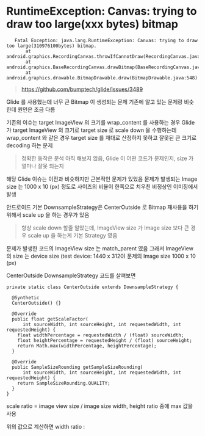 
# RuntimeException: Canvas: trying to draw too large(xxx bytes) bitmap

       Fatal Exception: java.lang.RuntimeException: Canvas: trying to draw too large(310976100bytes) bitmap.
           at android.graphics.RecordingCanvas.throwIfCannotDraw(RecordingCanvas.java:281)
           at android.graphics.BaseRecordingCanvas.drawBitmap(BaseRecordingCanvas.java:91)
           at android.graphics.drawable.BitmapDrawable.draw(BitmapDrawable.java:548)

> https://github.com/bumptech/glide/issues/3489

Glide 를 사용했는데 너무 큰 Bitmap 이 생성되는 문제
기존에 알고 있는 문제랑 비슷한데 원인은 조금 다름

기존의 이슈는 target ImageVIew 의 크기를 wrap_content 를 사용하는 경우 
Glide 가 target ImageView 의 크기로 target size 로 scale down 을 수행하는데 
wrap_content 와 같은 경우 target size 를 재대로 산정하지 못하고 잘못된 큰 크기로 decoding 하는 문제
> 정확한 동작은 분석 아직 해보지 않음, 
> Glide 이 어떤 코드가 문제인지, size 가 얼마나 잘못 되는지

해당 Glide 이슈는 이전과 비슷하지만 근본적인 문제가 있었음
문제가 발생되는 Image size 는 1000 x 10 (px) 정도로 사이즈의 비율이 한쪽으로 치우친 비정상인 이미징에서 발생

안드로이드 기본 DownsampleStrategy은  CenterOutside 로 Bitmap 재사용을 하기 위해서 scale up 을 하는 경우가 있음
> 항상 scale down 할줄 알았는데, ImageView size 가 Image size 보다 큰 경우 scale up 을 하는게 기본 Strategy 였음

문제가 발생한 코드의 ImageView size 는 match_parent 였음 
그래서 ImageView 의 size 는 device  size (test device: 1440 x 3120)
문제의 Image size 1000 x 10 (px)

CenterOutside DownsampleStrategy 코드를 살펴보면
```
private static class CenterOutside extends DownsampleStrategy {  
  
  @Synthetic  
  CenterOutside() {}  
  
  @Override  
  public float getScaleFactor(  
      int sourceWidth, int sourceHeight, int requestedWidth, int requestedHeight) {  
    float widthPercentage = requestedWidth / (float) sourceWidth;  
    float heightPercentage = requestedHeight / (float) sourceHeight;  
    return Math.max(widthPercentage, heightPercentage);  
  }  
  
  @Override  
  public SampleSizeRounding getSampleSizeRounding(  
      int sourceWidth, int sourceHeight, int requestedWidth, int requestedHeight) {  
    return SampleSizeRounding.QUALITY;  
  }  
}
```
scale ratio = image view size / image size
width, height ratio 중에 max 값을 사용

위의 값으로 계산하면
width ratio : 
<!--stackedit_data:
eyJoaXN0b3J5IjpbLTE5MTUyMjc4MTNdfQ==
-->